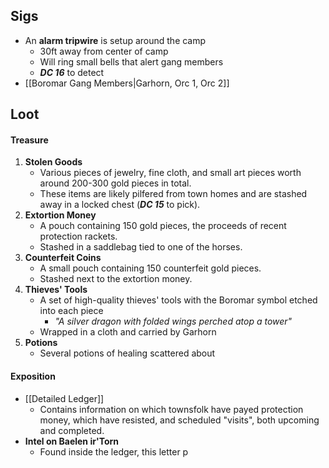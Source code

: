 ## Sigs
- An **alarm tripwire** is setup around the camp
	- 30ft away from center of camp
	- Will ring small bells that alert gang members
	- ***DC 16*** to detect
- [[Boromar Gang Members|Garhorn, Orc 1, Orc 2]]
## Loot
#### Treasure
1.  **Stolen Goods**
	- Various pieces of jewelry, fine cloth, and small art pieces worth around 200-300 gold pieces in total. 
	- These items are likely pilfered from town homes and are stashed away in a locked chest (***DC 15*** to pick).
2. **Extortion Money**
	-  A pouch containing 150 gold pieces, the proceeds of recent protection rackets. 
	- Stashed in a saddlebag tied to one of the horses. 
3. **Counterfeit Coins**
	- A small pouch containing 150 counterfeit gold pieces.
	- Stashed next to the extortion money.
4. **Thieves' Tools**
	-  A set of high-quality thieves' tools with the Boromar symbol etched into each piece
		- *"A silver dragon with folded wings perched atop a tower"*
	- Wrapped in a cloth and carried by Garhorn
5. **Potions**
	- Several potions of healing scattered about

#### Exposition
- [[Detailed Ledger]]
	- Contains information on which townsfolk have payed protection money, which have resisted, and scheduled "visits", both upcoming and completed.
- **Intel on Baelen ir'Torn**
	- Found inside the ledger, this letter p
